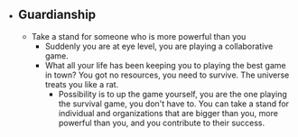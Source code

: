- Guardianship
	-
	- Take a stand for someone who is more powerful than you
		- Suddenly you are at eye level, you are playing a collaborative game.
		- What all your life has been keeping you to playing the best game in town? You got no resources, you need to survive. The universe treats you like a rat.
			- Possibility is to up the game yourself, you are the one playing the survival game, you don't have to. You can take a stand for individual and organizations that are bigger than you, more powerful than you, and you contribute to their success.